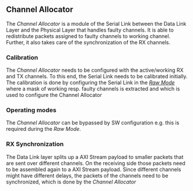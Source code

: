 ## Channel Allocator

The *Channel Allocator* is a module of the Serial Link between the Data Link Layer and the Physical Layer that handles faulty channels. It is able to redistribute packets assigned to faulty channels to working channel. Further, it also takes care of the synchronization of the RX channels.

### Calibration
The *Channel Allocator* needs to be configured with the active/working RX and TX channels. To this end, the Serial Link needs to be calibrated initially. The calibration is done by configuring the Serial Link in the [*Raw Mode*](https://github.com/pulp-platform/serial_link/blob/doc/doc/data_link_layer.md#raw-mode) where a mask of working resp. faulty channels is extracted and which is used to configure the Channel Allocator

### Operating modes
The *Channel Allocator* can be bypassed by SW configuration e.g. this is required during the *Raw Mode*.

### RX Synchronization
The Data Link layer splits up a AXI Stream payload to smaller packets that are sent over different channels. On the receiving side those packets need to be assembled again to a AXI Stream payload. Since different channels might have different delays, the packets of the channels need to be synchronized, which is done by the *Channel Allocator*